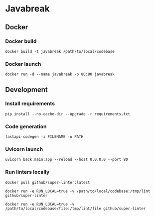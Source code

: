 # Javabreak

## Docker

### Docker build

```docker build -t javabreak /path/to/local/codebase```

### Docker launch

```docker run -d --name javabreak -p 80:80 javabreak```

## Development

### Install requirements

```pip install --no-cache-dir --upgrade -r requirements.txt```

### Code generation

```fastapi-codegen -i FILENAME -o PATH```

### Uvicorn launch

```uvicorn back.main:app --reload --host 0.0.0.0 --port 80```

### Run linters locally

```docker pull github/super-linter:latest```

```docker run -e RUN_LOCAL=true -v /path/to/local/codebase:/tmp/lint github/super-linter```

```docker run -e RUN_LOCAL=true -v /path/to/local/codebase/file:/tmp/lint/file github/super-linter```
